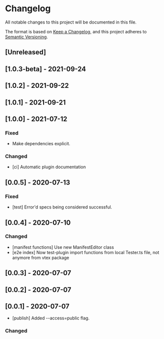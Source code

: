# Changelog
All notable changes to this project will be documented in this file.

The format is based on [Keep a Changelog](https://keepachangelog.com/en/1.0.0/),
and this project adheres to [Semantic Versioning](https://semver.org/spec/v2.0.0.html).

## [Unreleased]

## [1.0.3-beta] - 2021-09-24

## [1.0.2] - 2021-09-22

## [1.0.1] - 2021-09-21

## [1.0.0] - 2021-07-12
### Fixed
- Make dependencies explicit.

### Changed
- [ci] Automatic plugin documentation

## [0.0.5] - 2020-07-13
### Fixed
- [test] Error'd specs being considered successful.

## [0.0.4] - 2020-07-10
### Changed
- [manifest functions] Use new ManifestEditor class
- [e2e index] Now test-plugin import functions from local Tester.ts file, not anymore from vtex package 

## [0.0.3] - 2020-07-07

## [0.0.2] - 2020-07-07

## [0.0.1] - 2020-07-07

- [publish] Added --access=public flag.

### Changed